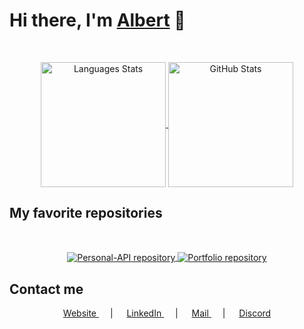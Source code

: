 <h1>
	Hi there, I'm 
	<a href="https://albertv.dev">Albert</a>
	👋
</h1>

<br />

<p align="center">
    <a href="https://github.com/Eviive?tab=repositories">
        <picture>
            <source
                srcset="https://github-readme-stats.vercel.app/api/top-langs/?username=Eviive&langs_count=6&hide_border=true&theme=github_dark&custom_title=My%20Most%20Used%20Languages&layout=compact"
                media="(prefers-color-scheme: dark), (prefers-color-scheme: no-preference)"
                alt="Languages Stats"
                height="200"
                align="center"
            />
            <source
                srcset="https://github-readme-stats.vercel.app/api?username=anuraghazra&show_icons=true"
                media="(prefers-color-scheme: light)"
                alt="Languages Stats"
                height="200"
                align="center"
            />
            <img height="200" align="center" alt="Languages Stats" src="https://github-readme-stats.vercel.app/api/top-langs/?username=Eviive&langs_count=6&hide_border=true&custom_title=My%20Most%20Used%20Languages&layout=compact" />
        </picture>
    </a>
    <a href="https://github.com/Eviive?tab=repositories">
        <picture>
            <source
                srcset="https://github-readme-stats.vercel.app/api?username=Eviive&count_private=true&include_all_commits=true&hide_border=true&theme=github_dark&show_icons=true&custom_title=GitHub%20Stats&hide=prs&rank_icon=github"
                media="(prefers-color-scheme: dark), (prefers-color-scheme: no-preference)"
                alt="GitHub Stats"
                height="200"
                align="center"
            />
            <source
                srcset="https://github-readme-stats.vercel.app/api?username=Eviive&count_private=true&include_all_commits=true&hide_border=true&show_icons=true&custom_title=GitHub%20Stats&hide=prs&rank_icon=github"
                media="(prefers-color-scheme: light)"
                alt="GitHub Stats"
                height="200"
                align="center"
            />
            <img height="200" align="center" alt="GitHub Stats" src="https://github-readme-stats.vercel.app/api?username=Eviive&count_private=true&include_all_commits=true&hide_border=true&theme=github_dark&show_icons=true&custom_title=GitHub%20Stats&hide=prs&rank_icon=github" />
        </picture>
    </a>
</p>

## My favorite repositories

<br/>

<p align="center">
	<a href="https://github.com/Eviive/Personal-API">
        <picture>
            <source
                srcset="https://github-readme-stats.vercel.app/api/pin/?username=Eviive&repo=Personal-API&show_owner=false&theme=github_dark&border_color=30363d"
                media="(prefers-color-scheme: dark), (prefers-color-scheme: no-preference)"
                alt="Personal-API repository"
                align="center"
            />
            <source
                srcset="https://github-readme-stats.vercel.app/api/pin/?username=Eviive&repo=Personal-API&show_owner=false&border_color=30363d"
                media="(prefers-color-scheme: light)"
                alt="Personal-API repository"
                align="center"
            />
            <img align="center" alt="Personal-API repository" src="https://github-readme-stats.vercel.app/api/pin/?username=Eviive&repo=Personal-API&show_owner=false&theme=github_dark&border_color=30363d" />
        </picture>
	</a>
	<a href="https://github.com/Eviive/Portfolio">
        <picture>
            <source
                srcset="https://github-readme-stats.vercel.app/api/pin/?username=Eviive&repo=Portfolio&show_owner=false&theme=github_dark&border_color=30363d"
                media="(prefers-color-scheme: dark), (prefers-color-scheme: no-preference)"
                alt="Portfolio repository"
                align="center"
            />
            <source
                srcset="https://github-readme-stats.vercel.app/api/pin/?username=Eviive&repo=Portfolio&show_owner=false&border_color=30363d"
                media="(prefers-color-scheme: light)"
                alt="Portfolio repository"
                align="center"
            />
            <img align="center" alt="Portfolio repository" src="https://github-readme-stats.vercel.app/api/pin/?username=Eviive&repo=Portfolio&show_owner=false&theme=github_dark&border_color=30363d" />
        </picture>
	</a>
</p>

## Contact me

<p align="center">
    <a href="https://albertv.dev">
		Website
	</a>
	&emsp;
	|
	&emsp;
	<a href="https://www.linkedin.com/in/albert-vaillon">
		LinkedIn
	</a>
	&emsp;
	|
	&emsp;
	<a href="mailto:albert.vaillon21@gmail.com">
		Mail
	</a>
	&emsp;
	|
	&emsp;
	<a href="https://discordapp.com/users/312690752884834314">
		Discord
	</a>
</p>
